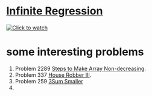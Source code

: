 
# [Infinite Regression](https://en.wikipedia.org/wiki/Infinite_regress)

[![Click to watch](http://3.bp.blogspot.com/-xdCgaTZZWlA/VC_himS429I/AAAAAAAACWw/cHbNZchnSfc/s1600/escape10.jpg)](https://www.youtube.com/watch?v=tfpdWMymxDs "Click to watch")

# some interesting problems

1. Problem 2289 [Steps to Make Array Non-decreasing](https://leetcode.com/problems/steps-to-make-array-non-decreasing/description/).
2. Problem 337 [House Robber III](https://leetcode.com/problems/steps-to-make-array-non-decreasing/description/).
3. Problem 259 [3Sum Smaller](https://leetcode.com/problems/3sum-smaller/description/)
4. 